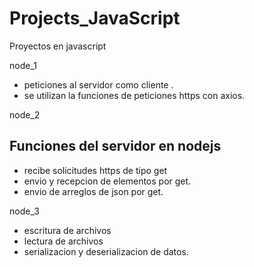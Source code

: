 # Projects_JavaScript
Proyectos en javascript


node_1
 * peticiones al servidor como cliente .
 * se utilizan la funciones de peticiones https con axios.

node_2
## Funciones del servidor en nodejs

* recibe solicitudes https de tipo get
* envio y recepcion de elementos por get.
* envio de arreglos de json por get.

node_3
* escritura de archivos
* lectura de archivos
* serializacion y deserializacion de datos.